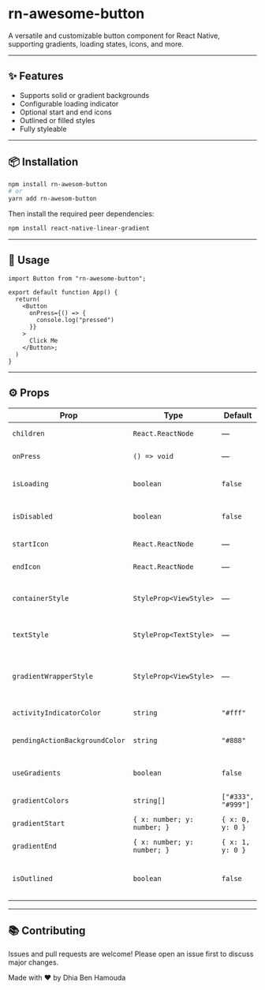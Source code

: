 # rn-awesome-button

A versatile and customizable button component for React Native, supporting gradients, loading states, icons, and more.

---

## ✨ Features

- Supports solid or gradient backgrounds
- Configurable loading indicator
- Optional start and end icons
- Outlined or filled styles
- Fully styleable

---

## 📦 Installation

```bash
npm install rn-awesom-button
# or
yarn add rn-awesom-button
```

Then install the required peer dependencies:

```bash
npm install react-native-linear-gradient
```

---

## 🚀 Usage

```tsx
import Button from "rn-awesome-button";

export default function App() {
  return(
    <Button
      onPress={() => {
        console.log("pressed")
      }}
    >
      Click Me
    </Button>;
  )
}
```

---

## ⚙️ Props

| Prop                           | Type                        | Default            | Description                                                           |
| ------------------------------ | --------------------------- | ------------------ | --------------------------------------------------------------------- |
| `children`                     | `React.ReactNode`           | —                  | The label inside the button.                                          |
| `onPress`                      | `() => void`                | —                  | Function to call on press.                                            |
| `isLoading`                    | `boolean`                   | `false`            | Shows a loading spinner. Disables the button.                         |
| `isDisabled`                   | `boolean`                   | `false`            | Disables the button without loading indicator.                        |
| `startIcon`                    | `React.ReactNode`           | —                  | Icon to show before the label.                                        |
| `endIcon`                      | `React.ReactNode`           | —                  | Icon to show after the label.                                         |
| `containerStyle`               | `StyleProp<ViewStyle>`      | —                  | Style override for the `TouchableOpacity` container.                  |
| `textStyle`                    | `StyleProp<TextStyle>`      | —                  | Style override for the button label text.                             |
| `gradientWrapperStyle`         | `StyleProp<ViewStyle>`      | —                  | Style for the `LinearGradient` wrapper when `useGradients` is `true`. |
| `activityIndicatorColor`       | `string`                    | `"#fff"`           | Color of the loading spinner.                                         |
| `pendingActionBackgroundColor` | `string`                    | `"#888"`           | Background when loading or disabled.                                  |
| `useGradients`                 | `boolean`                   | `false`            | Whether to use a gradient background.                                 |
| `gradientColors`               | `string[]`                  | `["#333", "#999"]` | Colors used in the gradient.                                          |
| `gradientStart`                | `{ x: number; y: number; }` | `{ x: 0, y: 0 }`   | Gradient start coordinate.                                            |
| `gradientEnd`                  | `{ x: number; y: number; }` | `{ x: 1, y: 0 }`   | Gradient end coordinate.                                              |
| `isOutlined`                   | `boolean`                   | `false`            | Renders button as outlined (transparent with border).                 |

---

## 📚 Contributing

Issues and pull requests are welcome! Please open an issue first to discuss major changes.

Made with ❤️ by Dhia Ben Hamouda
